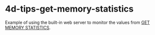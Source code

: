 # 4d-tips-get-memory-statistics

Example of using the built-in web server to monitor the values from [GET MEMORY STATISTICS](http://doc.4d.com/4Dv15/4D/15/GET-MEMORY-STATISTICS.301-2007581.en.html).
